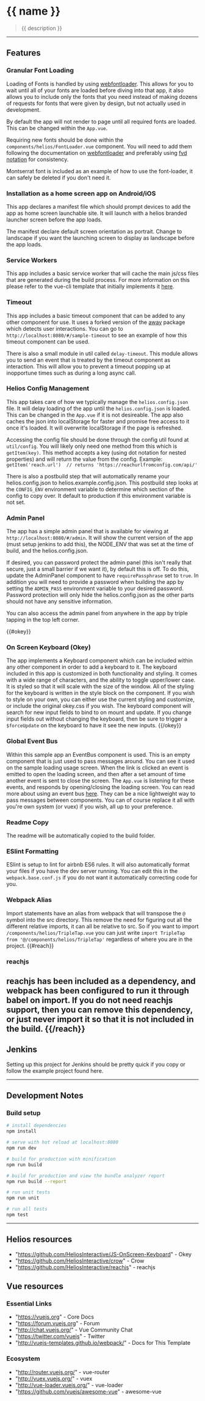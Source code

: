 # {{ name }}

> {{ description }}

---
## Features

### Granular Font Loading

Loading of Fonts is handled by using [webfontloader](https://github.com/typekit/webfontloader). This allows for you to wait until all of your fonts are loaded before diving into that app, it also allows you to include only the fonts that you need instead of making dozens of requests for fonts that were given by design, but not actually used in development.

By default the app will not render to page until all required fonts are loaded. This can be changed within the `App.vue`.

Requiring new fonts should be done within the `components/helios/FontLoader.vue` component. You will need to add them following the documentation on [webfontloader](https://github.com/typekit/webfontloader) and preferably using [fvd notation](https://github.com/typekit/fvd) for consistency.

Montserrat font is included as an example of how to use the font-loader, it can safely be deleted if you don't need it.

### Installation as a home screen app on Android/iOS

This app declares a manifest file which should prompt devices to add the app as home screen launchable site. It will launch with a helios branded launcher screen before the app loads.

The manifest declare default screen orientation as portrait. Change to landscape if you want the launching screen to display as landscape before the app loads.

### Service Workers

This app includes a basic service worker that will cache the main js/css files that are generated during the build process. For more information on this please refer to the vue-cli template that initially implements it [here](https://github.com/vuejs-templates/pwa).

### Timeout

This app includes a basic timeout component that can be added to any other component for use.  It uses a forked version of the [away](https://github.com/adammcfadden/away) package which detects user interactions. You can go to `http://localhost:8080/#/sample-timeout` to see an example of how this timeout component can be used.

There is also a small module in util called `delay-timeout`. This module allows you to send an event that is treated by the timeout component as interaction. This will allow you to prevent a timeout popping up at inopportune times such as during a long async call.

### Helios Config Management

This app takes care of how we typically manage the `helios.config.json` file. It will delay loading of the app until the `helios.config.json` is loaded. This can be changed in the `App.vue` if it is not desireable. The app also caches the json into localStorage for faster and promise free access to it once it's loaded. It will overwrite localStorage if the page is refreshed.

Accessing the config file should be done through the config util found at `util/config`. You will likely only need one method from this which is `getItem(key)`. This method accepts a key (using dot notation for nested properties) and will return the value from the config. Example: `getItem('reach.url')  // returns 'https://reachurlfromconfig.com/api/'`

There is also a postbuild step that will automatically rename your helios.config.json to helios.example.config.json. This postbuild step looks at the `CONFIG_ENV` environment variable to determine which section of the config to copy over. It default to production if this environment variable is not set.

### Admin Panel

The app has a simple admin panel that is available for viewing at `http://localhost:8080/#/admin`. It will show the current version of the app (must setup jenkins to add this), the NODE_ENV that was set at the time of build, and the helios.config.json.

If desired, you can password protect the admin panel (this isn't really that secure, just a small barrier if we want it), by default this is off. To do this, update the AdminPanel component to have `requirePassphrase` set to `true`. In addition you will need to provide a password when building the app by setting the `ADMIN_PASS` environment variable to your desired password. Password protection will only hide the helios.config.json as the other parts should not have any sensitive information.

You can also access the admin panel from anywhere in the app by triple tapping in the top left corner.

{{#okey}}
### On Screen Keyboard (Okey)

The app implements a Keyboard component which can be included within any other component in order to add a keyboard to it. The keyboard included in this app is customized in both functionality and styling. It comes with a wide range of characters, and the ability to toggle upper/lower case. It is styled so that it will scale with the size of the window. All of the styling for the keyboard is written in the style block on the component. If you wish to style on your own, you can either use the current styling and customize, or include the original okey.css if you wish. The keyboard component will search for new input fields to bind to on mount and update. If you change input fields out without changing the keyboard, then be sure to trigger a `$forceUpdate` on the keyboard to have it see the new inputs.
{{/okey}}
### Global Event Bus

Within this sample app an EventBus component is used. This is an empty component that is just used to pass messages around. You can see it used on the sample loading usage screen. When the link is clicked an event is emitted to open the loading screen, and then after a set amount of time another event is sent to close the screen. The `App.vue` is listening for these events, and responds by opening/closing the loading screen. You can read more about using an event bus [here](https://alligator.io/vuejs/global-event-bus/). They can be a nice lightweight way to pass messages between components. You can of course replace it all with you're own system (or vuex) if you wish, all up to your preference.

### Readme Copy

The readme will be automatically copied to the build folder.

### ESlint Formatting

ESlint is setup to lint for airbnb ES6 rules. It will also automatically format your files if you have the dev server running. You can edit this in the `webpack.base.conf.js` if you do not want it automatically correcting code for you.

### Webpack Alias
Import statements have an alias from webpack that will transpose the `@` symbol into the src directory. This remove the need for figuring out all the different relative imports, it can all be relative to src. So if you want to import `/components/helios/TripleTap.vue` you can just write `import TripleTap from '@/components/helios/TripleTap'` regardless of where you are in the project.
{{#reach}}
### reachjs

reachjs has been included as a dependency, and webpack has been configured to run it through babel on import. If you do not need reachjs support, then you can remove this dependency, or just never import it so that it is not included in the build.
{{/reach}}
---

## Jenkins

Setting up this project for Jenkins should be pretty quick if you copy or follow the example project found here.

---

## Development Notes

### Build setup
``` bash
# install dependencies
npm install

# serve with hot reload at localhost:8080
npm run dev

# build for production with minification
npm run build

# build for production and view the bundle analyzer report
npm run build --report

# run unit tests
npm run unit

# run all tests
npm test
```

---

## Helios resources

* "https://github.com/HeliosInteractive/JS-OnScreen-Keyboard" - Okey
* "https://github.com/HeliosInteractive/crow" - Crow
* "https://github.com/HeliosInteractive/reachjs" - reachjs

## Vue resources
### Essential Links

* "https://vuejs.org" - Core Docs
* "https://forum.vuejs.org" - Forum
* "http://chat.vuejs.org/" - Vue Community Chat
* "https://twitter.com/vuejs" - Twitter
* "http://vuejs-templates.github.io/webpack/" - Docs for This Template

### Ecosystem

* "http://router.vuejs.org/" - vue-router
* "http://vuex.vuejs.org/" - vuex
* "http://vue-loader.vuejs.org/" - vue-loader
* "https://github.com/vuejs/awesome-vue" - awesome-vue
